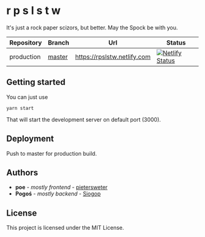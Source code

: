 # r p s l s t w

It's just a rock paper scizors, but better.
May the Spock be with you.

| Repository | Branch | Url | Status |
|------------|--------|-----|--------|
| production | [master](https://github.com/pietersweter/rpslstw-client/tree/master) | https://rpslstw.netlify.com | [![Netlify Status](https://api.netlify.com/api/v1/badges/8e0a57dd-ab30-440b-90c6-8572d01a4682/deploy-status)](https://app.netlify.com/sites/rpslstw/deploys) |

## Getting started

You can just use 

```
yarn start
```

That will start the development server on default port (3000).

## Deployment

Push to master for production build.

## Authors

* **poe** - *mostly frontend* - [pietersweter](https://github.com/pietersweter)
* **Pogoś** - *mostly backend* - [Siogop](https://github.com/siogop)

## License

This project is licensed under the MIT License.
